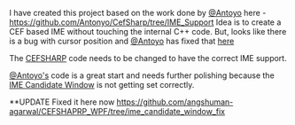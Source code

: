 I have created this project based on the work done by [@Antoyo](https://github.com/Antonyo/CefSharp/tree/IME_Support) here - https://github.com/Antonyo/CefSharp/tree/IME_Support
Idea is to create a CEF based IME without touching the internal C++ code. But, looks like there is a bug with cursor position 
and [@Antoyo](https://github.com/Antonyo/CefSharp/tree/IME_Support) has fixed that [here](https://github.com/Antonyo/CefSharp/commit/f39c4bd6d31d67c878367744ec9e45e5e9911bfa) 

The [CEFSHARP](https://github.com/cefsharp/CefSharp) code needs to be changed to have the correct IME support.

 [@Antoyo's](https://github.com/Antonyo/CefSharp/tree/IME_Support) code is a great start and needs further polishing because the 
 [IME Candidate Window](https://github.com/cefsharp/CefSharp/issues/1262#issuecomment-450226821) is not getting set correctly.
 
 **UPDATE
 Fixed it here now  https://github.com/angshuman-agarwal/CEFSHAPRP_WPF/tree/ime_candidate_window_fix
